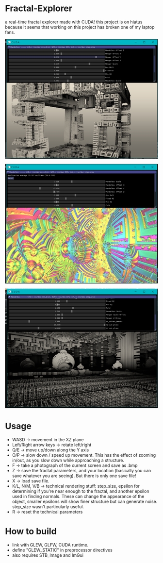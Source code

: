 # Fractal-Explorer
a real-time fractal explorer made with CUDA!
this project is on hiatus because it seems that working on this project has broken one of my laptop fans. 

![](https://github.com/ConsciousMachines/Fractal-Explorer/blob/master/img/Screenshot%20(280).png)

![](https://github.com/ConsciousMachines/Fractal-Explorer/blob/master/img/Screenshot%20(278).png)

![](https://github.com/ConsciousMachines/Fractal-Explorer/blob/master/img/Screenshot%20(284).png)

# Usage
- WASD -> movement in the XZ plane
- Left/Right arrow keys -> rotate left/right
- Q/E -> move up/down along the Y axis 
- O/P -> slow down / speed up movement. This has the effect of zooming in/out, as you slow down while approaching a structure. 
- F -> take a photograph of the current screen and save as .bmp
- Z -> save the fractal parameters, and your location (basically you can save whatever you are seeing). But there is only one save file!
- X -> load save file. 
- K/L, N/M, V/B -> technical rendering stuff: step_size, epsilon for determining if you're near enough to the fractal, and another epsilon used in finding normals. These can change the appearance of the object, smaller epsilons will show finer structure but can generate noise. step_size wasn't particularly useful.
- R -> reset the technical parameters 


# How to build
- link with GLEW, GLFW, CUDA runtime. 
- define "GLEW_STATIC" in preprocessor directives
- also requires STB_Image and ImGui
